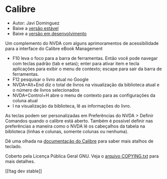 # Calibre #
  
* Autor: Javi Dominguez
* Baixe a [versão estável][1]
* Baixe a [versão em desenvolvimento][2]
  
 Um complemento do NVDA com alguns aprimoramentos de acessibilidade para a interface do Calibre eBook Management

* F10 leva o foco para a barra de ferramentas. Então você pode navegar com teclas padrão (tab e setas); enter para ativar item e tecla aplicações para exibir o menu de contexto; escape para sair da barra de ferramentas.
* F12 pesquisar o livro atual no Google
* NVDA+Alt+End diz o total de livros na visualização da biblioteca atual e o número de livros selecionados
* NVDA+Control+H abre o menu de contexto para as configurações da coluna atual
* I na visualização da biblioteca, lê as informações do livro.
 
As teclas podem ser personalizadas em Preferências do NVDA > Definir Comandos quando o calibre está aberto. Também é possível definir nas preferências a maneira como o NVDA lê os cabeçalhos da tabela na biblioteca (linhas e colunas, somente colunas ou nenhuma).
 
 Dê uma olhada na [documentação do Calibre][3] para saber mais atalhos de teclado.
 
  
  Coberto pela Licença Pública Geral GNU. Veja o [arquivo COPYING.txt][4] para mais detalhes.  
    
[[!tag dev stable]]

[1]: https://addons.nvda-project.org/files/get.php?file=cae

[2]: https://addons.nvda-project.org/files/get.php?file=cae-dev

[3]: https://manual.calibre-ebook.com/gui.html

[4]: https://github.com/javidominguez/Calibre/blob/master/COPYING.txt

